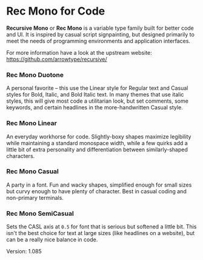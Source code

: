 # Rec Mono for Code

**Recursive Mono** or **Rec Mono** is a variable type family built
for better code and UI. It is inspired by casual script signpainting,
but designed primarily to meet the needs of programming environments
and application interfaces.

For more information have a look at the upstream website: https://github.com/arrowtype/recursive/

### Rec Mono Duotone
A personal favorite – this use the Linear style for Regular text and
Casual styles for Bold, Italic, and Bold Italic text. In many themes
that use italic styles, this will give most code a utilitarian look,
but set comments, some keywords, and certain headlines in the
more-handwritten Casual style.

### Rec Mono Linear
An everyday workhorse for code. Slightly-boxy shapes maximize legibility
while maintaining a standard monospace width, while a few quirks add a
little bit of extra personality and differentiation between
similarly-shaped characters.

### Rec Mono Casual
A party in a font. Fun and wacky shapes, simplified enough for small sizes
but curvy enough to have plenty of character. Best in casual coding and
non-primary terminals.

### Rec Mono SemiCasual
Sets the CASL axis at `0.5` for font that is serious but softened a
little bit. This isn't the best choice for text at large sizes (like
headlines on a website), but can be a really nice balance in code.

Version: 1.085
